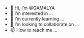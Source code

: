 - 👋 Hi, I’m @GAMALYA
- 👀 I’m interested in ...
- 🌱 I’m currently learning ...
- 💞️ I’m looking to collaborate on ...
- 📫 How to reach me ...

<!---
GAMALYA/GAMALYA is a ✨ special ✨ repository because its `README.md` (this file) appears on your GitHub profile.
You can click the Preview link to take a look at your changes.
--->
